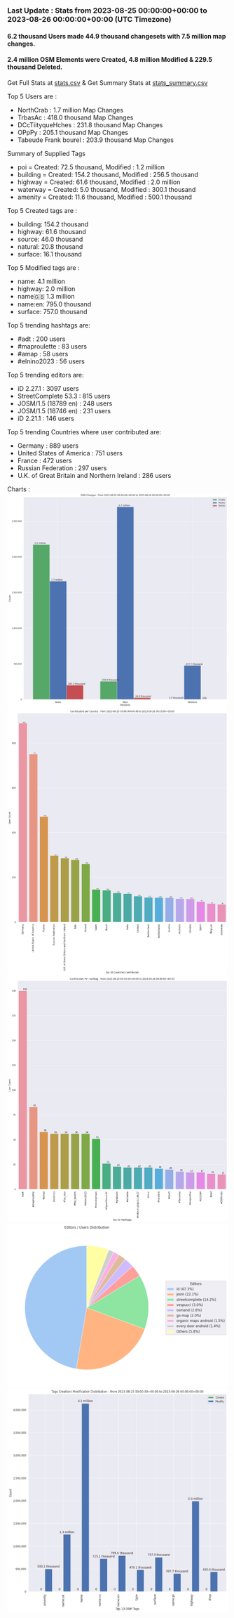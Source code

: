 ### Last Update : Stats from 2023-08-25 00:00:00+00:00 to 2023-08-26 00:00:00+00:00 (UTC Timezone)

#### 6.2 thousand Users made 44.9 thousand changesets with 7.5 million map changes.
#### 2.4 million OSM Elements were Created, 4.8 million Modified & 229.5 thousand Deleted.
Get Full Stats at [stats.csv](/stats/Global/Daily/stats.csv)
 & Get Summary Stats at [stats_summary.csv](/stats/Global/Daily/stats_summary.csv)

Top 5 Users are : 
- NorthCrab : 1.7 million Map Changes
- TrbasAc : 418.0 thousand Map Changes
- DCcTiityqueHches : 231.8 thousand Map Changes
- OPpPy : 205.1 thousand Map Changes
- Tabeude Frank bourel : 203.9 thousand Map Changes

Summary of Supplied Tags
- poi = Created: 72.5 thousand, Modified : 1.2 million
- building = Created: 154.2 thousand, Modified : 256.5 thousand
- highway = Created: 61.6 thousand, Modified : 2.0 million
- waterway = Created: 5.0 thousand, Modified : 300.1 thousand
- amenity = Created: 11.6 thousand, Modified : 500.1 thousand


Top 5 Created tags are :
- building: 154.2 thousand
- highway: 61.6 thousand
- source: 46.0 thousand
- natural: 20.8 thousand
- surface: 16.1 thousand


Top 5 Modified tags are :
- name: 4.1 million
- highway: 2.0 million
- name:uk: 1.3 million
- name:en: 795.0 thousand
- surface: 757.0 thousand


Top 5 trending hashtags are:
- #adt : 200 users
- #maproulette : 83 users
- #amap : 58 users
- #elnino2023 : 56 users


Top 5 trending editors are:
- iD 2.27.1 : 3097 users
- StreetComplete 53.3 : 815 users
- JOSM/1.5 (18789 en) : 248 users
- JOSM/1.5 (18746 en) : 231 users
- iD 2.21.1 : 146 users


Top 5 trending Countries where user contributed are:
- Germany : 889 users
- United States of America : 751 users
- France : 472 users
- Russian Federation : 297 users
- U.K. of Great Britain and Northern Ireland : 286 users


 Charts : 
![Alt text](./stats_osm_changes.png) 
![Alt text](./stats_users_per_country.png) 
![Alt text](./stats_users_per_hashtag.png) 
![Alt text](./stats_editors_pie_chart.png) 
![Alt text](./stats_tags.png) 
